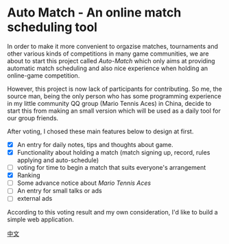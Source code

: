 # Auto Match - An online match scheduling tool

In order to make it more convenient to orgazise matches, tournaments and other various kinds of competitions in many game communities, we are about to start this project called *Auto-Match* which only aims at providing automatic match scheduling and also nice experience when holding an online-game competition.  

However, this project is now lack of participants for contributing. So me, the source man, being the only person who has some programming experience in my little community QQ group (Mario Tennis Aces) in China, decide to start this from making an small version which will be used as a daily tool for our group friends.  

After voting, I chosed these main features below to design at first.  

- [x] An entry for daily notes, tips and thoughts about game.
- [x] Functionality about holding a match (match signing up, record, rules applying and auto-schedule)
- [ ] voting for time to begin a match that suits everyone's arrangement
- [x] Ranking
- [ ] Some advance notice about *Mario Tennis Aces*
- [ ] An entry for small talks or ads
- [ ] external ads

According to this voting result and my own consideration, I'd like to build a simple web application.  

[中文](/readme-zh.md)
